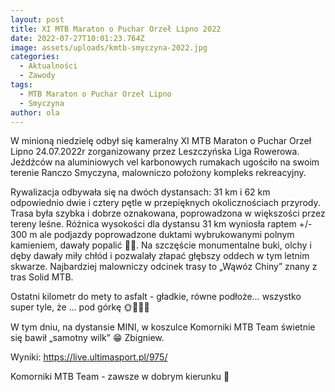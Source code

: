 ```yaml
---
layout: post
title: XI MTB Maraton o Puchar Orzeł Lipno 2022
date: 2022-07-27T10:01:23.764Z
image: assets/uploads/kmtb-smyczyna-2022.jpg
categories:
  - Aktualności
  - Zawody
tags:
  - MTB Maraton o Puchar Orzeł Lipno
  - Smyczyna
author: ola
---
```

W minioną niedzielę odbył się kameralny XI MTB Maraton o Puchar Orzeł Lipno 24.07.2022r zorganizowany przez Leszczyńska Liga Rowerowa. Jeźdźców na aluminiowych vel karbonowych rumakach ugościło na swoim terenie Ranczo Smyczyna, malowniczo położony kompleks rekreacyjny.
<!--more-->

Rywalizacja odbywała się na dwóch dystansach: 31 km i 62 km odpowiednio dwie i cztery pętle w przepięknych okolicznościach przyrody. Trasa była szybka i dobrze oznakowana, poprowadzona w większości przez tereny leśne. Różnica wysokości dla dystansu 31 km wyniosła raptem +/- 300 m ale podjazdy poprowadzone duktami wybrukowanymi polnym kamieniem, dawały popalić 🥵😕. Na szczęście monumentalne buki, olchy i dęby dawały miły chłód i pozwalały złapać głębszy oddech w tym letnim skwarze. Najbardziej malowniczy odcinek trasy to „Wąwóz Chiny” znany z tras Solid MTB.

Ostatni kilometr do mety to asfalt - gładkie, równe podłoże… wszystko super tyle, że ... pod górkę 🌞🚴‍♂️😅

W tym dniu, na dystansie MINI, w koszulce Komorniki MTB Team świetnie się bawił „samotny wilk” 😁 Zbigniew. 

Wyniki: <https://live.ultimasport.pl/975/>

Komorniki MTB Team - zawsze w dobrym kierunku 🙂